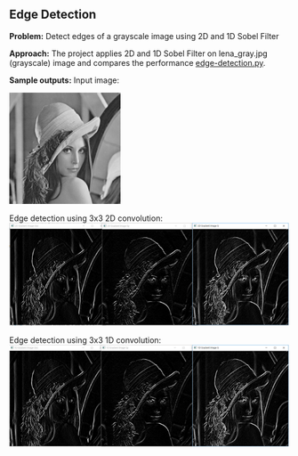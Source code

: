 
##
## Edge Detection 
**Problem:** Detect edges of a grayscale image using 2D and 1D Sobel Filter

**Approach:**
The project applies 2D and 1D Sobel Filter on lena_gray.jpg (grayscale) image and compares the performance [edge-detection.py](edge-detection.py).

**Sample outputs:** Input image: 

<img src="lena_gray.jpg" alt="gray.jpg" width="200" height="200">

Edge detection using 3x3 2D convolution: ![2dconv.jpg](output/2d-conv.png)

Edge detection using 3x3 1D convolution: ![2dconv.jpg](output/1d-conv.png)
